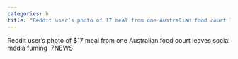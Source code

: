 ```yaml
---
categories: h
title: "Reddit user’s photo of 17 meal from one Australian food court leaves social media fuming  7NEWS"
---
```

Reddit user’s photo of $17 meal from one Australian food court leaves social media fuming&nbsp;&nbsp;7NEWS